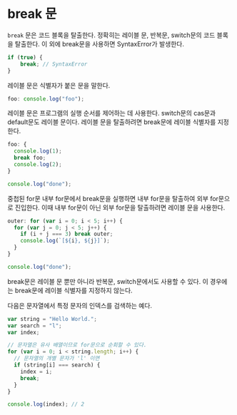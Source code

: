# break 문

`break` 문은 코드 블록을 탈출한다. 정확히는 레이블 문, 반복문, switch문의 코드 블록을 탈출한다. 이 외에 break문을 사용하면 SyntaxError가 발생한다.

```jsx
if (true) {
	break; // SyntaxError
}
```

레이블 문은 식별자가 붙은 문을 말한다.

```jsx
foo: console.log("foo");
```

레이블 문은 프로그램의 실행 순서를 제어하는 데 사용한다. switch문의 cas문과 default문도 레이블 문이다. 레이블 문을 탈출하려면 break문에 레이블 식별자를 지정한다.

```jsx
foo: {
  console.log(1);
  break foo;
  console.log(2);
}

console.log("done");
```

중첩된 for문 내부 for문에서 break문을 실행하면 내부 for문을 탈출하여 외부 for문으로 진입한다. 이때 내부 for문이 아닌 외부 for문을 탈출하려면 레이블 문을 사용한다.

```jsx
outer: for (var i = 0; i < 5; i++) {
  for (var j = 0; j < 5; j++) {
    if (i + j === 3) break outer;
    console.log(`[${i}, ${j}]`);
  }
}

console.log("done");
```

break문은 레이블 문 뿐만 아니라 반복문, switch문에서도 사용할 수 있다. 이 경우에는 break문에 레이블 식별자를 지정하지 않는다.

다음은 문자열에서 특정 문자의 인덱스를 검색하는 예다.

```jsx
var string = "Hello World.";
var search = "l";
var index;

// 문자열은 유사 배열이므로 for문으로 순회할 수 있다.
for (var i = 0; i < string.length; i++) {
  // 문자열의 개별 문자가 'l' 이면
  if (string[i] === search) {
    index = i;
    break;
  }
}

console.log(index); // 2
```
